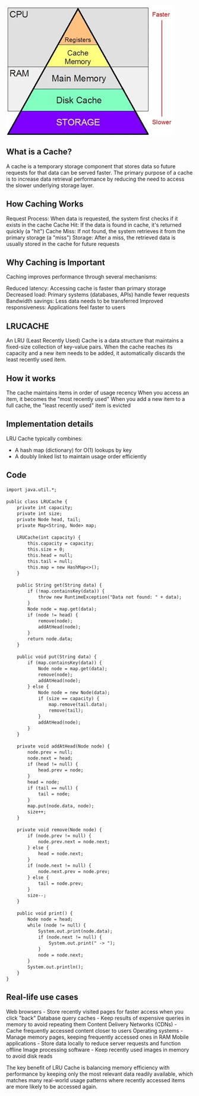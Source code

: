 ![alt text](cache.webp)

## What is a Cache?
A cache is a temporary storage component that stores data so future requests for that data can be served faster. The primary purpose of a cache is to increase data retrieval performance by reducing the need to access the slower underlying storage layer.


## How Caching Works

Request Process: When data is requested, the system first checks if it exists in the cache
Cache Hit: If the data is found in cache, it's returned quickly (a "hit")
Cache Miss: If not found, the system retrieves it from the primary storage (a "miss")
Storage: After a miss, the retrieved data is usually stored in the cache for future requests

## Why Caching is Important
Caching improves performance through several mechanisms:

Reduced latency: Accessing cache is faster than primary storage
Decreased load: Primary systems (databases, APIs) handle fewer requests
Bandwidth savings: Less data needs to be transferred
Improved responsiveness: Applications feel faster to users


## LRUCACHE
An LRU (Least Recently Used) Cache is a data structure that maintains a fixed-size collection of key-value pairs. When the cache reaches its capacity and a new item needs to be added, it automatically discards the least recently used item.


## How it works

The cache maintains items in order of usage recency
When you access an item, it becomes the "most recently used"
When you add a new item to a full cache, the "least recently used" item is evicted

## Implementation details
LRU Cache typically combines:

- A hash map (dictionary) for O(1) lookups by key
- A doubly linked list to maintain usage order efficiently


## Code
```
import java.util.*;

public class LRUCache {
    private int capacity;
    private int size;
    private Node head, tail;
    private Map<String, Node> map;

    LRUCache(int capacity) {
        this.capacity = capacity;
        this.size = 0;
        this.head = null;
        this.tail = null;
        this.map = new HashMap<>();
    }

    public String get(String data) {
        if (!map.containsKey(data)) {
            throw new RuntimeException("Data not found: " + data);
        }
        Node node = map.get(data);
        if (node != head) {
            remove(node);
            addAtHead(node);
        }
        return node.data;
    }

    public void put(String data) {
        if (map.containsKey(data)) {
            Node node = map.get(data);
            remove(node);
            addAtHead(node);
        } else {
            Node node = new Node(data);
            if (size == capacity) {
                map.remove(tail.data);
                remove(tail);
            }
            addAtHead(node);
        }
    }

    private void addAtHead(Node node) {
        node.prev = null;
        node.next = head;
        if (head != null) {
            head.prev = node;
        }
        head = node;
        if (tail == null) {
            tail = node;
        }
        map.put(node.data, node);
        size++;
    }

    private void remove(Node node) {
        if (node.prev != null) {
            node.prev.next = node.next;
        } else {
            head = node.next;
        }
        if (node.next != null) {
            node.next.prev = node.prev;
        } else {
            tail = node.prev;
        }
        size--;
    }

    public void print() {
        Node node = head;
        while (node != null) {
            System.out.print(node.data);
            if (node.next != null) {
                System.out.print(" -> ");
            }
            node = node.next;
        }
        System.out.println();
    }
}

```

## Real-life use cases

Web browsers - Store recently visited pages for faster access when you click "back"
Database query caches - Keep results of expensive queries in memory to avoid repeating them
Content Delivery Networks (CDNs) - Cache frequently accessed content closer to users
Operating systems - Manage memory pages, keeping frequently accessed ones in RAM
Mobile applications - Store data locally to reduce server requests and function offline
Image processing software - Keep recently used images in memory to avoid disk reads

The key benefit of LRU Cache is balancing memory efficiency with performance by keeping only the most relevant data readily available, which matches many real-world usage patterns where recently accessed items are more likely to be accessed again.